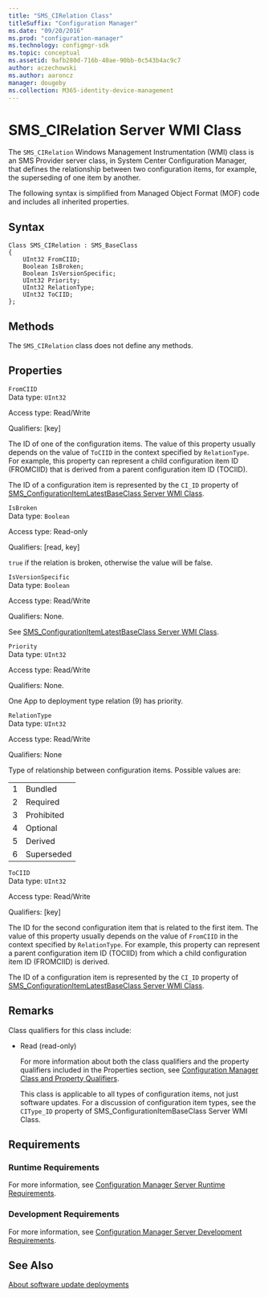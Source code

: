 ```yaml
---
title: "SMS_CIRelation Class"
titleSuffix: "Configuration Manager"
ms.date: "09/20/2016"
ms.prod: "configuration-manager"
ms.technology: configmgr-sdk
ms.topic: conceptual
ms.assetid: 9afb280d-716b-40ae-90bb-0c543b4ac9c7
author: aczechowski
ms.author: aaroncz
manager: dougeby
ms.collection: M365-identity-device-management
---
```

# SMS_CIRelation Server WMI Class
The `SMS_CIRelation` Windows Management Instrumentation (WMI) class is an SMS Provider server class, in System Center Configuration Manager, that defines the relationship between two configuration items, for example, the superseding of one item by another.  

 The following syntax is simplified from Managed Object Format (MOF) code and includes all inherited properties.  

## Syntax  

```  
Class SMS_CIRelation : SMS_BaseClass  
{  
    UInt32 FromCIID;  
    Boolean IsBroken;  
    Boolean IsVersionSpecific;  
    UInt32 Priority;  
    UInt32 RelationType;  
    UInt32 ToCIID;  
};  
```  

## Methods  
 The `SMS_CIRelation` class does not define any methods.  

## Properties  
 `FromCIID`  
 Data type: `UInt32`  

 Access type: Read/Write  

 Qualifiers: [key]  

 The ID of one of the configuration items. The value of this property usually depends on the value of `ToCIID` in the context specified by `RelationType`. For example, this property can represent a child configuration item ID (FROMCIID) that is derived from a parent configuration item ID (TOCIID).  

 The ID of a configuration item is represented by the `CI_ID` property of [SMS_ConfigurationItemLatestBaseClass Server WMI Class](../../../develop/reference/compliance/sms_configurationitemlatestbaseclass-server-wmi-class.md).  

 `IsBroken`  
 Data type: `Boolean`  

 Access type: Read-only  

 Qualifiers: [read, key]  

 `true` if the relation is broken, otherwise the value will be false.  

 `IsVersionSpecific`  
 Data type: `Boolean`  

 Access type: Read/Write  

 Qualifiers: None.  

 See [SMS_ConfigurationItemLatestBaseClass Server WMI Class](../../../develop/reference/compliance/sms_configurationitemlatestbaseclass-server-wmi-class.md).  

 `Priority`  
 Data type: `UInt32`  

 Access type: Read/Write  

 Qualifiers: None.  

 One App to deployment type relation (9) has priority.  

 `RelationType`  
 Data type: `UInt32`  

 Access type: Read/Write  

 Qualifiers: None  

 Type of relationship between configuration items. Possible values are:  

|||  
|-|-|  
|1|Bundled|  
|2|Required|  
|3|Prohibited|  
|4|Optional|  
|5|Derived|  
|6|Superseded|  

 `ToCIID`  
 Data type: `UInt32`  

 Access type: Read/Write  

 Qualifiers: [key]  

 The ID for the second configuration item that is related to the first item. The value of this property usually depends on the value of `FromCIID` in the context specified by `RelationType`. For example, this property can represent a parent configuration item ID (TOCIID) from which a child configuration item ID (FROMCIID) is derived.  

 The ID of a configuration item is represented by the `CI_ID` property of [SMS_ConfigurationItemLatestBaseClass Server WMI Class](../../../develop/reference/compliance/sms_configurationitemlatestbaseclass-server-wmi-class.md).  

## Remarks  
 Class qualifiers for this class include:  

- Read (read-only)  

  For more information about both the class qualifiers and the property qualifiers included in the Properties section, see [Configuration Manager Class and Property Qualifiers](../../../develop/reference/misc/class-and-property-qualifiers.md).  

  This class is applicable to all types of configuration items, not just software updates. For a discussion of configuration item types, see the `CIType_ID` property of SMS_ConfigurationItemBaseClass Server WMI Class.  

## Requirements  

### Runtime Requirements  
 For more information, see [Configuration Manager Server Runtime Requirements](../../../develop/core/reqs/server-runtime-requirements.md).  

### Development Requirements  
 For more information, see [Configuration Manager Server Development Requirements](../../../develop/core/reqs/server-development-requirements.md).  

## See Also  
 [About software update deployments](/sccm/develop/sum/about-software-updates-deployments)
